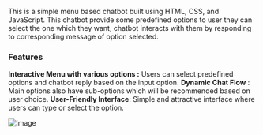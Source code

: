 This is a simple menu based chatbot built using HTML, CSS, and JavaScript. This chatbot provide some predefined options to user they can select the one which they want, chatbot interacts with them by responding to corresponding message of option selected.

### **Features**

**Interactive Menu with various options :** Users can select predefined options and chatbot reply based on the input option.
**Dynamic Chat Flow** : Main options also have sub-options which will be recommended based on user choice.
**User-Friendly Interface**:  Simple and attractive interface where users can type or select the option.


![image](https://github.com/user-attachments/assets/727a8a58-52d1-4637-adc4-dd61e9076e74)
